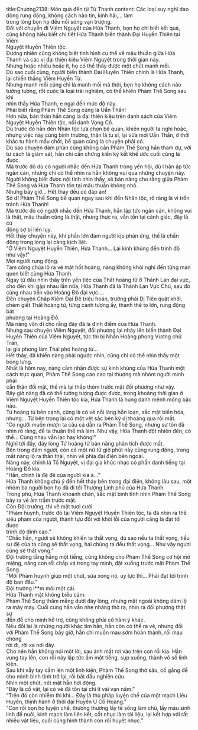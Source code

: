 title:Chương2138: Món quà đến từ Tử Thanh
content:
Các loại suy nghĩ dao động rung động, không cách nào tin, kinh hãi,… làm<br>trong lòng bọn họ đều nổi sóng vạn trượng.<br>Đối với chuyến đi Viêm Nguyệt của Hứa Thanh, bọn họ chỉ biết kết quả,<br>cũng không hiểu biết chi tiết Hứa Thanh biến thành Đại Huyền Thiên tại Viêm<br>Nguyệt Huyền Thiên tộc.<br>Đương nhiên cũng không biết tình hình cụ thể về mâu thuẫn giữa Hứa<br>Thanh và các vị đại thiên kiêu Viêm Nguyệt trong thời gian này.<br>Nhưng hoặc nhiều hoặc ít, họ có thể thấy được một chút manh mối.<br>Dù sao cuối cùng, người biến thành Đại Huyền Thiên chính là Hứa Thanh,<br>lại chiến thắng Viêm Huyền Tử.<br>Nhưng manh mối cũng chỉ là manh mối mà thôi, bọn họ không cách nào<br>tưởng tượng, rốt cuộc là loại trải nghiệm, có thể khiến Phàm Thế Song sau khi<br>nhìn thấy Hứa Thanh, e ngại đến mức độ này.<br>Phải biết rằng Phàm Thế Song cũng là Uẩn Thần!<br>Hơn nữa, bản thân hắn càng là đại thiên kiêu trên danh sách của Viêm<br>Nguyệt Huyền Thiên tộc, nổi danh Vọng Cổ.<br>Dù trước đó hắn đến Nhân tộc lựa chọn bế quan, khiến người ta nghi hoặc,<br>nhưng việc này cũng bình thường, thân là tu sĩ, lại vừa mới Uẩn Thần, ở thời<br>khắc tu hành mấu chốt, bế quan cũng là chuyện phải có.<br>Dù sao chuyện đàm phán cũng không cần Phàm Thế Song hắn tham dự, với<br>tư cách là giám sát, hắn chỉ cần chứng kiến ký kết khế ước cuối cùng là được.<br>Mà trước đó dù có người nhắc đến Hứa Thanh trong yến hội, dù l hắn ập tức<br>ngăn cản, nhưng chỉ có thể nhìn ra hắn không vui qua những chuyện này.<br>Người không biết được nội tình nhìn thấy, sẽ bản năng cho rằng giữa Phàm<br>Thế Song và Hứa Thanh tồn tại mâu thuẫn không nhỏ.<br>Nhưng bây giờ... Hết thảy đều có đáp án!<br>Sở dĩ Phàm Thế Song bế quan ngay sau khi đến Nhân tộc, rõ ràng là vì trốn<br>tránh Hứa Thanh!<br>Mà trước đó có người nhắc đến Hứa Thanh, hắn lập tức ngăn cản, không vui<br>là thật, mâu thuẫn cũng là thật, nhưng thực ra, vẫn tồn tại cảnh giác, đây là cử<br>động sợ bị liên lụy.<br>Hết thảy chuyện này, khi phần lớn đám người kịp phản ứng, thế là chấn<br>động trong lòng lại càng kịch liệt.<br>“Ở Viêm Nguyệt Huyền Thiên, Hứa Thanh... Lại kinh khủng đến trình độ<br>như vậy!”<br>Mọi người rung động.<br>Tam công chúa lộ ra vẻ mặt hốt hoảng, nàng không khỏi nghĩ đến từng màn<br>quen biết cùng Hứa Thanh.<br>Ngay từ đầu nhìn thấy trến yến tiệc của Thất hoàng tử ở Thánh Lan đại vực,<br>cho đến khi gặp nhau lần nữa, Hứa Thanh đã là Thánh Lan Vực Chủ, sau đó<br>cùng nhau tiến vào Hoàng Đô đại vực….<br>Đến chuyện Chấp Kiếm Đại Đế triệu hoán, trường phái Dị Tiên quật khởi,<br>chém giết Thất hoàng tử, từng cảnh tượng ấy, thanh thế to lớn, rung động bát<br>phương tại Hoàng Đô.<br>Mà nàng vốn dĩ cho rằng đây đã là đỉnh điểm của Hứa Thanh.<br>Nhưng sau chuyện Viêm Nguyệt, đối phương lại nhảy lên biến thành Đại<br>Huyền Thiên của Viêm Nguyệt, tức thì bị Nhân Hoàng phong Vương chữ Trấn,<br>lại gia phong làm Thái phó hoàng tử...<br>Hết thảy, đã khiến nàng phải ngước nhìn, cũng chỉ có thể nhìn thấy một<br>bóng lưng.<br>Nhất là hôm nay, nàng cảm nhận được sự kinh khủng của Hứa Thanh một<br>cách trực quan, Phàm Thế Song cao cao tại thượng mà nhóm người mình phải<br>cẩn thận đối mặt, thế mà lại thấp thỏm trước mặt đối phương như vậy.<br>Bây giờ nàng đã có thể tưởng tượng được được, trong khoảng thời gian ở<br>Viêm Nguyệt Huyền Thiên tộc kia, Hứa Thanh là hung danh mênh mông bậc<br>nào.<br>Tứ hoàng tử bên cạnh, cũng là có vẻ nỗi lòng hỗn loạn, sắc mặt biến hóa,<br>nhưng... Từ bên trong lại có một vệt sắc bén kỳ dị thoáng qua rồi mất.<br>“Có người muốn mượn ta câu cá dẫn ra Phàm Thế Song, nhưng sư tôn đã<br>nhìn rõ ràng, để ta thuận thế mà làm. Như vậy, Hứa Thanh đột nhiên đến, có<br>thể... Cùng nhau vẫn lạc hay không!”<br>Nghĩ tới đây, đáy lòng Tứ hoàng tử bản năng phân tích được mất.<br>Bên trong đám người, còn có một nữ tử giờ phút này cũng rung động, trong<br>mắt nàng lộ ra thần thái, nhìn về phía đại điện bên ngoài.<br>Nàng này, chính là Tố Nguyệt, vị đại gia khúc nhạc có phần danh tiếng tại<br>Hoàng Đô kia.<br>“Hắn, chính là đệ đệ của người kia à...”<br>Hứa Thanh không chú ý đến hết thảy bên trong đại điện, không lâu sau, một<br>nhóm ba người bọn họ đã đi tới Thượng Linh phủ của Hứa Thanh.<br>Trong phủ, Hứa Thanh khoanh chân, sắc mặt bình tĩnh nhìn Phàm Thế Song<br>bày ra vẻ âm trầm trước mặt.<br>Còn Đội trưởng, thì vẻ mặt tươi cười.<br>“Phàm huynh, trước đó tại Viêm Nguyệt Huyền Thiên tộc, ta đã nhìn ra thế<br>siêu phàm của ngươi, thành tựu đối với khôi lỗi của ngươi càng là đạt tới được<br>trình độ đỉnh cao.”<br>“Chắc hẳn, ngươi sẽ không khiến ta thất vọng, dù sao nếu ta thất vọng, tiểu<br>sư đệ của ta cũng sẽ thất vọng, hai chúng ta đều thất vọng... Như vậy ngươi<br>cũng sẽ thất vọng.”<br>Đội trưởng tằng hắng một tiếng, cũng không cho Phàm Thế Song cơ hội mở<br>miệng, nâng con rối chắp vá trong tay mình, đặt xuống trước mặt Phàm Thế<br>Song.<br>“Mời Phàm huynh giúp một chút, sửa xong nó, uy lực thì... Phải đạt tới trình<br>độ ban đầu.”<br>Đội trưởng l**m môi một cái.<br>Hứa Thanh mặt không biểu cảm.<br>Phàm Thế Song thầm mắng dưới đáy lòng, nhưng mặt ngoài không dám lộ<br>ra mảy may. Cuối cùng hắn vẫn nhẹ nhàng thở ra, nhìn ra đối phương thật sự<br>đến để cho mình hỗ trợ, cũng không phải có hàm ý khác.<br>Nếu đổi lại là những người khác tìm hắn, hắn còn có thể ra vẻ, nhưng đối<br>với Phàm Thế Song bây giờ, hắn chỉ muốn mau sớm hoàn thành, rồi mau chóng<br>rời đi, rời xa nơi đây.<br>Cho nên hắn không nói một lời, sau ánh mắt rơi vào trên con rối kia. Hắn<br>vung tay lên, con rối này lập tức ầm một tiếng, sụp xuống, thành vô số linh<br>kiện.<br>Sau khi vẫy tay cầm lên một linh kiện, Phàm Thế Song thở sâu, cố gắng để<br>cho mình bình tĩnh trở lại, rồi bắt đầu nghiên cứu.<br>Nhìn một chút, nét mặt hắn hơi động.<br>“Đây là cổ vật, lại có vẻ đã tồn tại chí ít vài vạn năm.”<br>“Trên đó còn nhiễm thi khí... Đây là thủ pháp luyện chế của một mạch Liêu<br>Huyền, thịnh hành ở thời đại Huyền U Cổ Hoàng.”<br>“Con rối bọn họ luyện chế, thường thường lấy tế sống làm chủ, lấy máu sinh<br>linh để nuôi, kinh mạch làm liên kết, cốt nhục làm tài liệu, lại kết hợp với rất<br>nhiều vật liệu, cuối cùng hình thành con rối huyết nhục.”